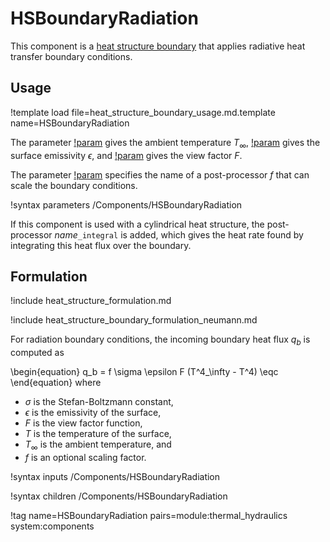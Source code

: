 # HSBoundaryRadiation

This component is a
[heat structure boundary](thermal_hydraulics/component_groups/heat_structure_boundary.md)
that applies radiative heat transfer boundary conditions.

## Usage

!template load file=heat_structure_boundary_usage.md.template name=HSBoundaryRadiation

The parameter [!param](/Components/HSBoundaryRadiation/T_ambient) gives the ambient temperature $T_\infty$,
[!param](/Components/HSBoundaryRadiation/emissivity) gives the surface emissivity $\epsilon$, and
[!param](/Components/HSBoundaryRadiation/view_factor) gives the view factor $F$.

The parameter [!param](/Components/HSBoundaryRadiation/scale_pp) specifies
the name of a post-processor $f$ that can scale the boundary conditions.

!syntax parameters /Components/HSBoundaryRadiation

If this component is used with a cylindrical heat structure, the post-processor
*name*`_integral` is added, which gives the heat rate found by integrating this
heat flux over the boundary.

## Formulation

!include heat_structure_formulation.md

!include heat_structure_boundary_formulation_neumann.md

For radiation boundary conditions, the incoming boundary heat flux $q_b$ is computed as

\begin{equation}
  q_b = f \sigma \epsilon F (T^4_\infty - T^4) \eqc
\end{equation}
where

- $\sigma$ is the Stefan-Boltzmann constant,
- $\epsilon$ is the emissivity of the surface,
- $F$ is the view factor function,
- $T$ is the temperature of the surface,
- $T_\infty$ is the ambient temperature, and
- $f$ is an optional scaling factor.

!syntax inputs /Components/HSBoundaryRadiation

!syntax children /Components/HSBoundaryRadiation

!tag name=HSBoundaryRadiation pairs=module:thermal_hydraulics system:components

